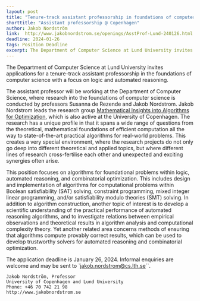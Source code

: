 ```yaml
---
layout: post
title: "Tenure-track assistant professorship in foundations of computer science with a focus on logic and automated reasoning (application deadline Jan 26)"
shorttitle: "Assistant professorship @ Copenhagen"
author: Jakob Nordström
link:  http://www.jakobnordstrom.se/openings/AsstProf-Lund-240126.html
deadline: 2024-01-26
tags: Position Deadline
excerpt: The Department of Computer Science at Lund University invites applications for a tenure-track assistant professorship in the foundations of computer science with a focus on logic and automated reasoning.
---
```


The Department of Computer Science at Lund University invites applications for a tenure-track assistant professorship in the foundations of computer science with a focus on logic and automated reasoning.
 
The assistant professor will be working at the Department of Computer Science, where research into the foundations of computer science is conducted by professors Susanna de Rezende and Jakob Nordstrom. Jakob Nordstrom leads the research group [Mathematical Insights into Algorithms for Optimization](http://www.jakobnordstrom.se/miao-group), which is also active at the University of Copenhagen. The research has a unique profile in that it spans a wide range of questions from the theoretical, mathematical foundations of efficient computation all the way to state-of-the-art practical algorithms for real-world problems. This creates a very special environment, where the research projects do not only go deep into different theoretical and applied topics, but where different lines of research cross-fertilise each other and unexpected and exciting synergies often arise.
 
This position focuses on algorithms for foundational problems within logic, automated reasoning, and combinatorial optimization. This includes design and implementation of algorithms for computational problems within Boolean satisfiability (SAT) solving, constraint programming, mixed integer linear programming, and/or satisfiability modulo theories (SMT) solving. In addition to algorithm construction, another topic of interest is to develop a scientific understanding of the practical performance of automated reasoning algorithms, and to investigate relations between empirical observations and theoretical results in algorithm analysis and computational complexity theory. Yet another related area concerns methods of ensuring that algorithms compute provably correct results, which can be used to develop trustworthy solvers for automated reasoning and combinatorial optimization.
 
The application deadline is January 26, 2024. Informal enquiries are welcome and may be sent to `jakob.nordstrom@cs.lth.se``.

    Jakob Nordström, Professor
    University of Copenhagen and Lund University
    Phone: +46 70 742 21 98
    http://www.jakobnordstrom.se